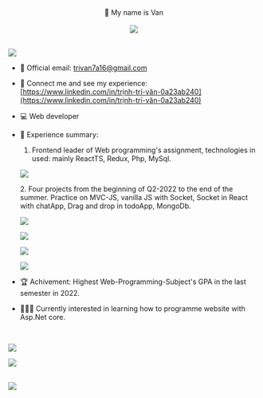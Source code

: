 
<div align="center">
👋 My name is Van </br></br>
<img style="max-width:500px;" src="https://res.cloudinary.com/dotr7u5kq/image/upload/v1673978983/githubportfolio/cat-gif-forgithub_p1zxlm.gif"/>
<br>
</div>

<br>

![](https://komarev.com/ghpvc/?username=trivankute&color=blue)

- 📧 Official email: trivan7a16@gmail.com

- 🔗 Connect me and see my experience: [https://www.linkedin.com/in/trịnh-trí-văn-0a23ab240](https://www.linkedin.com/in/trịnh-trí-văn-0a23ab240) 

- 💻 Web developer

- 📃 Experience summary:

  1. Frontend leader of Web programming's assignment, technologies in used: mainly ReactTS, Redux, Php, MySql.
  <p>
  <img align="center" src="https://github-readme-stats-gamma-ruddy-48.vercel.app/api/pin/?username=trivankute&repo=CuaHangThoiDai&theme=radical&title_color=F8C8DC"/>
  </p>
  2. Four projects from the beginning of Q2-2022 to the end of the summer. 
  Practice on MVC-JS, vanilla JS with Socket, Socket in React with chatApp, Drag and drop in todoApp, MongoDb. 
  <p>
  <img align="center" src="https://github-readme-stats-gamma-ruddy-48.vercel.app/api/pin/?username=trivankute&repo=Yelp-Camp&theme=radical&title_color=F8C8DC"/>
  </p>
  <p>
  <img align="center" src="https://github-readme-stats-gamma-ruddy-48.vercel.app/api/pin/?username=trivankute&repo=snakesForTest&theme=radical&title_color=F8C8DC"/>
  </p>
  <p>
  <img align="center" src="https://github-readme-stats-gamma-ruddy-48.vercel.app/api/pin/?username=trivankute&repo=chatApp&theme=radical&title_color=F8C8DC"/>
  </p>
  <p>
  <img align="center" src="https://github-readme-stats-gamma-ruddy-48.vercel.app/api/pin/?username=trivankute&repo=todoApp&theme=radical&title_color=F8C8DC"/>
  </p>
- 🏆 Achivement: Highest Web-Programming-Subject's GPA in the last semester in 2022.
- 👨🏻‍💻 Currently interested in learning how to programme website with Asp.Net core.
<br>
<div>
  <p>
   <img align="center" src="https://github-readme-stats-gamma-ruddy-48.vercel.app/api?username=trivankute&count_private=true&show_icons=true&theme=dark&locale=en&ring_color=F8C8DC&title_color=F8C8DC"/>
  </p>
  <p>
   <img align="center" src="https://github-readme-stats-gamma-ruddy-48.vercel.app/api/top-langs?username=trivankute&show_icons=true&locale=en&layout=compact&theme=radical&hide=c&title_color=F8C8DC"/>
  </p>
</div>
<br>
<div>
  
   <img align="center" src="https://github-readme-streak-stats.herokuapp.com/?user=trivankute&theme=radical&title_color=F8C8DC"/>
</div>
